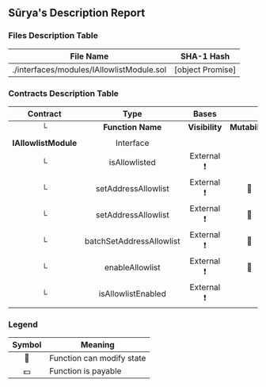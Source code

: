 ## Sūrya's Description Report

### Files Description Table


|  File Name  |  SHA-1 Hash  |
|-------------|--------------|
| ./interfaces/modules/IAllowlistModule.sol | [object Promise] |


### Contracts Description Table


|  Contract  |         Type        |       Bases      |                  |                 |
|:----------:|:-------------------:|:----------------:|:----------------:|:---------------:|
|     └      |  **Function Name**  |  **Visibility**  |  **Mutability**  |  **Modifiers**  |
||||||
| **IAllowlistModule** | Interface |  |||
| └ | isAllowlisted | External ❗️ |   |NO❗️ |
| └ | setAddressAllowlist | External ❗️ | 🛑  |NO❗️ |
| └ | setAddressAllowlist | External ❗️ | 🛑  |NO❗️ |
| └ | batchSetAddressAllowlist | External ❗️ | 🛑  |NO❗️ |
| └ | enableAllowlist | External ❗️ | 🛑  |NO❗️ |
| └ | isAllowlistEnabled | External ❗️ |   |NO❗️ |


### Legend

|  Symbol  |  Meaning  |
|:--------:|-----------|
|    🛑    | Function can modify state |
|    💵    | Function is payable |
